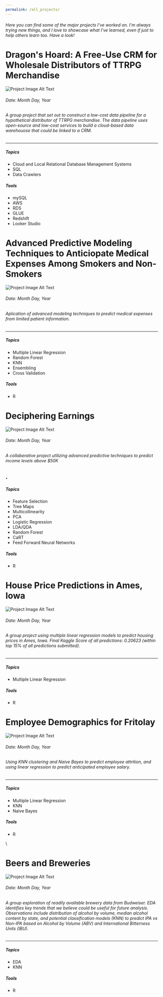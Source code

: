 ```yaml
---
permalink: /all_projects/
---
```

###### Here you can find some of the major projects I've worked on. I'm always trying new things, and I love to showcase what I've learned, even if just to help others learn too. Have a look!





# Dragon's Hoard: A Free-Use CRM for Wholesale Distributors of TTRPG Merchandise

![Project Image Alt Text](https://your-image-url.com)

###### *Date: Month Day, Year*

###### A group project that set out to construct a low-cost data pipeline for a hypothetical distributor of TTRPG merchandise. The data pipeline uses open-source and low-cost services to build a cloud-based data warehouose that could be linked to a CRM. 
---
##### Topics
- Cloud and Local Relational Database Management Systems
- SQL
- Data Crawlers
##### Tools
- mySQL
- AWS
- RDS
- GLUE
- Redshift
- Looker Studio








# Advanced Predictive Modeling Techniques to Anticiopate Medical Expenses Among Smokers and Non-Smokers

![Project Image Alt Text](https://your-image-url.com)

###### *Date: Month Day, Year*

###### Aplication of advanced modeling techniques to predict medical expenses from limited patient information. 
---
##### Topics
- Multiple Linear Regression
- Random Forest
- KNN
- Ensembling
- Cross Validation
##### Tools
- R


# Deciphering Earnings

![Project Image Alt Text](https://your-image-url.com)

###### *Date: Month Day, Year*

###### A collaberative project utilizing advanced predictive techniques to predict income levels above $50K
. 
---
##### Topics
- Feature Selection
- Tree Maps
- Multicollinearity
- PCA
- Logistic Regression
- LDA/QDA
- Random Forest
-  CaRT
-  Feed Forward Neural Networks
##### Tools
- R







# House Price Predictions in Ames, Iowa

![Project Image Alt Text](https://your-image-url.com)

###### *Date: Month Day, Year*

###### A group project using multiple linear regression models to predict housing prices in Ames, Iowa. Final Kaggle Score of all predictions: 0.20623 (within top 15% of all predictions submitted). 
---
##### Topics
- Multiple Linear Regression
##### Tools
- R


# Employee Demographics for Fritolay

![Project Image Alt Text](https://your-image-url.com)

###### *Date: Month Day, Year*

###### Using KNN clustering and Naive Bayes to predict employee attrition, and using linear regression to predict anticipated employee salary. 
---

##### Topics
- Multiple Linear Regression
- KNN
- Naive Bayes
##### Tools
- R


\


# Beers and Breweries

![Project Image Alt Text](https://your-image-url.com)

###### *Date: Month Day, Year*

###### A group exploration of readily available brewery data from Budweiser. EDA identifies key trends that we believe could be useful for future analysis. Observations include distribution of alcohol by volume, median alcohol content by state, and potential classification models (KNN) to predict IPA vs Non-IPA based on Alcohol by Volume (ABV) and International Bitterness Units (IBU). 
---

##### Topics
- EDA
- KNN
##### Tools
- R
